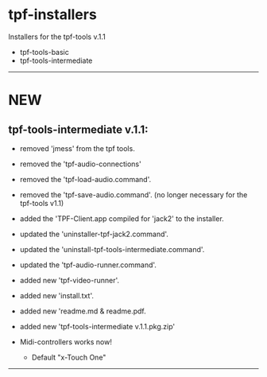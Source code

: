 # tpf-installers

Installers for the tpf-tools v.1.1

  - tpf-tools-basic
  - tpf-tools-intermediate

-----

# NEW

## tpf-tools-intermediate v.1.1:
- removed 'jmess' from the tpf tools. 
- removed the 'tpf-audio-connections' 
- removed the 'tpf-load-audio.command'.
- removed the 'tpf-save-audio.command'.
(no longer necessary for the tpf-tools v1.1)

- added the 'TPF-Client.app compiled for 'jack2' to the installer. 
- updated the 'uninstaller-tpf-jack2.command'.
- updated the 'uninstall-tpf-tools-intermediate.command'.
- updated the 'tpf-audio-runner.command'.
- added new 'tpf-video-runner'.
- added new 'install.txt'.
- added new 'readme.md & readme.pdf.
- added new 'tpf-tools-intermediate v.1.1.pkg.zip'

- Midi-controllers works now!
  -  Default "x-Touch One"

  
----
